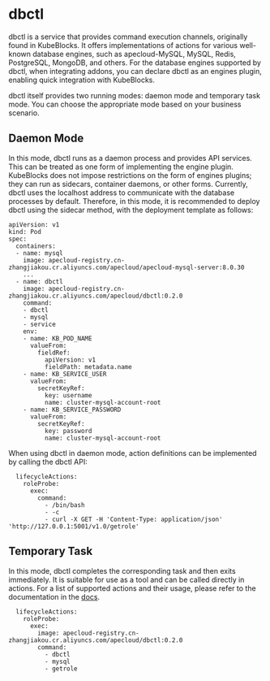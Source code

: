 # dbctl
dbctl is a service that provides command execution channels, originally found in KubeBlocks. It offers implementations of actions for various well-known database engines, such as apecloud-MySQL, MySQL, Redis, PostgreSQL, MongoDB, and others. For the database engines supported by dbctl, when integrating addons, you can declare dbctl as an engines plugin, enabling quick integration with KubeBlocks.

dbctl itself provides two running modes: daemon mode and temporary task mode. You can choose the appropriate mode based on your business scenario.

## Daemon Mode
In this mode, dbctl runs as a daemon process and provides API services. This can be treated as one form of implementing the engine plugin. KubeBlocks does not impose restrictions on the form of engines plugins; they can run as sidecars, container daemons, or other forms. Currently, dbctl uses the localhost address to communicate with the database processes by default. Therefore, in this mode, it is recommended to deploy dbctl using the sidecar method, with the deployment template as follows:
```
apiVersion: v1
kind: Pod
spec:
  containers:
  - name: mysql
    image: apecloud-registry.cn-zhangjiakou.cr.aliyuncs.com/apecloud/apecloud-mysql-server:8.0.30
    ...
  - name: dbctl
    image: apecloud-registry.cn-zhangjiakou.cr.aliyuncs.com/apecloud/dbctl:0.2.0
    command:
    - dbctl
    - mysql
    - service
    env:
    - name: KB_POD_NAME
      valueFrom:
        fieldRef:
          apiVersion: v1
          fieldPath: metadata.name
    - name: KB_SERVICE_USER
      valueFrom:
        secretKeyRef:
          key: username
          name: cluster-mysql-account-root
    - name: KB_SERVICE_PASSWORD
      valueFrom:
        secretKeyRef:
          key: password
          name: cluster-mysql-account-root
```

When using dbctl in daemon mode, action definitions can be implemented by calling the dbctl API:
```
  lifecycleActions:
    roleProbe:
      exec:
        command:
          - /bin/bash
          - -c
          - curl -X GET -H 'Content-Type: application/json' 'http://127.0.0.1:5001/v1.0/getrole'
```

## Temporary Task
In this mode, dbctl completes the corresponding task and then exits immediately. It is suitable for use as a tool and can be called directly in actions. For a list of supported actions and their usage, please refer to the documentation in the [docs](docs/user_docs/dbctl.md).

```
  lifecycleActions:
    roleProbe:
      exec:
        image: apecloud-registry.cn-zhangjiakou.cr.aliyuncs.com/apecloud/dbctl:0.2.0
        command:
          - dbctl
          - mysql
          - getrole
```
